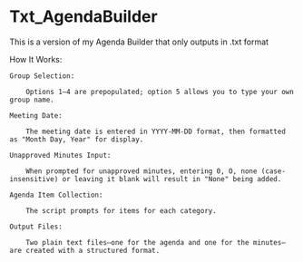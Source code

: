 # Txt_AgendaBuilder
This is a version of my Agenda Builder that only outputs in .txt format

How It Works:

    Group Selection:

        Options 1–4 are prepopulated; option 5 allows you to type your own group name.

    Meeting Date:

        The meeting date is entered in YYYY-MM-DD format, then formatted as "Month Day, Year" for display.

    Unapproved Minutes Input:

        When prompted for unapproved minutes, entering 0, O, none (case-insensitive) or leaving it blank will result in "None" being added.

    Agenda Item Collection:

        The script prompts for items for each category.

    Output Files:

        Two plain text files—one for the agenda and one for the minutes—are created with a structured format.
